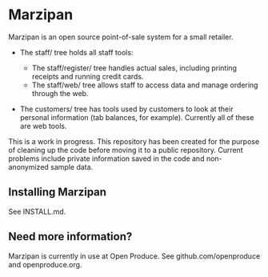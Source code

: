 # Marzipan

Marzipan is an open source point-of-sale system for a small retailer.

* The staff/ tree holds all staff tools:
    * The staff/register/ tree handles actual sales, including printing receipts
      and running credit cards.
    * The staff/web/ tree allows staff to access data and manage ordering
      through the web.

* The customers/ tree has tools used by customers to look at their
  personal information (tab balances, for example).  Currently all of
  these are web tools.

This is a work in progress.  This repository has been created for the
purpose of cleaning up the code before moving it to a public
repository.  Current problems include private information saved in the
code and non-anonymized sample data.


Installing Marzipan
----------------

See INSTALL.md.


Need more information?
----------------------

Marzipan is currently in use at Open Produce.  See
github.com/openproduce and openproduce.org.
